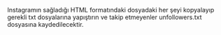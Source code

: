 Instagramın sağladığı HTML formatındaki dosyadaki her şeyi kopyalayıp gerekli txt dosyalarına yapıştırın ve takip etmeyenler unfollowers.txt dosyasına kaydedilecektir.